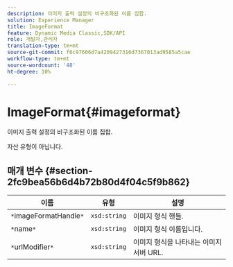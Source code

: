 ```yaml
---
description: 이미지 출력 설정의 비구조화된 이름 집합.
solution: Experience Manager
title: ImageFormat
feature: Dynamic Media Classic,SDK/API
role: 개발자,관리자
translation-type: tm+mt
source-git-commit: f6c97606d7a4209427316d7367013ad9585a5cae
workflow-type: tm+mt
source-wordcount: '48'
ht-degree: 10%

---
```



# ImageFormat{#imageformat}

이미지 출력 설정의 비구조화된 이름 집합.

자산 유형이 아닙니다.

## 매개 변수 {#section-2fc9bea56b6d4b72b80d4f04c5f9b862}

| 이름 | 유형 | 설명 |
|---|---|---|
| `*`imageFormatHandle`*` | `xsd:string` | 이미지 형식 핸들. |
| `*`name`*` | `xsd:string` | 이미지 형식 이름입니다. |
| `*`urlModifier`*` | `xsd:string` | 이미지 형식을 나타내는 이미지 서버 URL. |

